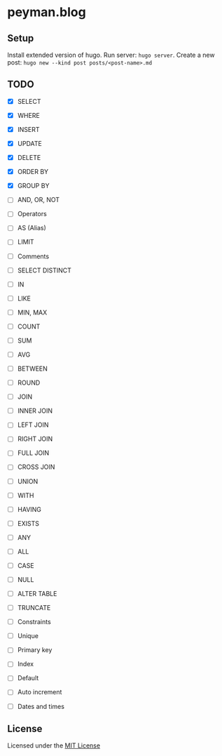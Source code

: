 # peyman.blog

## Setup
Install extended version of hugo.
Run server: `hugo server`.
Create a new post: `hugo new --kind post posts/<post-name>.md`

## TODO
- [x] SELECT
- [x] WHERE
- [x] INSERT
- [x] UPDATE
- [x] DELETE
- [x] ORDER BY
- [x] GROUP BY
- [ ] AND, OR, NOT
- [ ] Operators
- [ ] AS (Alias)
- [ ] LIMIT
- [ ] Comments
- [ ] SELECT DISTINCT
- [ ] IN
- [ ] LIKE
- [ ] MIN, MAX
- [ ] COUNT
- [ ] SUM
- [ ] AVG
- [ ] BETWEEN
- [ ] ROUND
- [ ] JOIN
- [ ] INNER JOIN
- [ ] LEFT JOIN
- [ ] RIGHT JOIN
- [ ] FULL JOIN
- [ ] CROSS JOIN
- [ ] UNION
- [ ] WITH
- [ ] HAVING
- [ ] EXISTS
- [ ] ANY
- [ ] ALL
- [ ] CASE
- [ ] NULL
- [ ] ALTER TABLE
- [ ] TRUNCATE

- [ ] Constraints
- [ ] Unique
- [ ] Primary key
- [ ] Index
- [ ] Default
- [ ] Auto increment
- [ ] Dates and times

## License
Licensed under the [MIT License](LICENSE)
